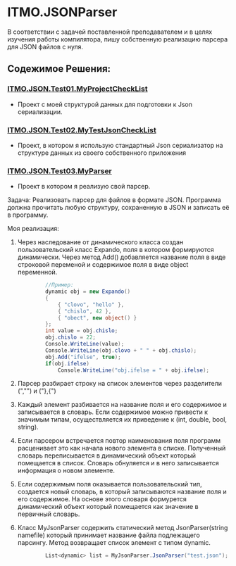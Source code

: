 # ITMO.JSONParser
В соответствии с задачей поставленной преподавателем и в целях изучения работы компилятора, пишу собственную реализацию парсера для JSON файлов с нуля.


## Содежимое Решения:
### [ITMO.JSON.Test01.MyProjectCheckList](https://github.com/GeorgiyIsaev/ITMO.JSONParser/tree/master/ITMO.JSON.Test01.MyProjectCheckList)
 - Проект с моей структурой данных для подготовки к Json сериализации.


###  [ITMO.JSON.Test02.MyTestJsonCheckList](https://github.com/GeorgiyIsaev/ITMO.JSONParser/tree/master/ITMO.JSON.Test02.MyTestJsonCheckList)
- Проект, в котором я использую стандартный Json сериализатор на структуре данных из своего собственного приложения

###  [ITMO.JSON.Test03.MyParser](https://github.com/GeorgiyIsaev/ITMO.JSONParser/tree/master/ITMO.JSON.Test03.MyParser)
- Проект в котором я реализую свой парсер.  

Задача: 
Реализовать парсер для файлов в формате JSON. Программа должна прочитать любую структуру, сохраненную в JSON и записать её в программу.

Моя реализация:
1) Через наследование от динамического класса создан пользовательский класс Expando, поля в котором формируются динамически. Через метод Add() добавляется название поля в виде строковой переменой и содержимое поля в виде object переменной. 

```cs
            //Пример:
            dynamic obj = new Expando()
            {
                { "clovo", "hello" },
                { "chislo", 42 },
                { "obect", new object() }
            };
            int value = obj.chislo;
            obj.chislo = 22;
            Console.WriteLine(value);
            Console.WriteLine(obj.clovo + " " + obj.chislo);        
            obj.Add("ifelse", true);
            if(obj.ifelse)
                Console.WriteLine("obj.ifelse = " + obj.ifelse); 
```

2) Парсер разбирает строку на список элементов через разделители (",\"") и  ("},{")

3) Каждый элемент разбивается на название поля и его содержимое и записывается в словарь. Если содержимое можно привести к значимым типам, осуществляется их приведение к  (int, double, bool, string).

4) Если парсером встречается повтор наименования поля программ расценивает это как начала нового элемента в списке. Полученный словарь переписывается в динамический объект который помещается в список. Словарь обнуляется и в него записывается информация о новом элементе.

5) Если содержимым поля оказывается пользовательский тип, создается новый словарь, в который записываются название поля и его содержимое. На основе этого словаря формурется динамический объект который помещается как значение в первичный словарь.

6)  Класс MyJsonParser содержить статический метод JsonParser(string namefile) который принимает название файла подлежащего парсингу. Метод возвращает список элемент с типом dynamic.
```cs
            List<dynamic> list = MyJsonParser.JsonParser("test.json");
```


